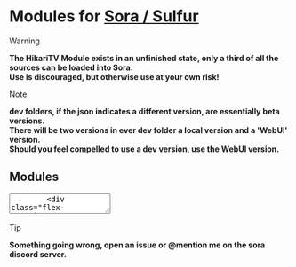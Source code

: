 # Modules for [Sora / Sulfur](https://github.com/cranci1/Sora)

> [!WARNING]
> **The HikariTV Module exists in an unfinished state, only a third of all the sources can be loaded into Sora.**<br>
> **Use is discouraged, but otherwise use at your own risk!** <br>

> [!NOTE]
> **dev folders, if the json indicates a different version, are essentially beta versions.**<br>
> **There will be two versions in ever dev folder a local version and a 'WebUI' version.**<br>
> **Should you feel compelled to use a dev version, use the WebUI version.**<br>

## Modules
<section data-markdown>
    <textarea data-template>
        <div class="flex-container"><!-- .element: style="display: flex; flex-direction: row;" -->
        <div>
            <img src="https://github.com/ShadeOfChaos/Sora-Modules/blob/f8c4018d432346da0b3a62a1f0542a9c7600127e/AniCrush/logo.png" width="125px"><br>
            **Source:** CrushAnime<br>
            **Language:** English (SUB)<br>
            **Minimum Sora version required:** <code style="color : fuschia">0.2.1</code>
            [<kbd> <br> Add to Sora <br> </kbd>](https://intradeus.github.io/http-protocol-redirector?r=sora://module?url=https://raw.githubusercontent.com/ShadeOfChaos/Sora-Modules/refs/heads/main/AniCrush/subs/AniCrush.json)
        </div> <!-- .element: style="margin: 10px; padding: 20px;"-->
        <div>
            <img src="https://github.com/ShadeOfChaos/Sora-Modules/blob/f8c4018d432346da0b3a62a1f0542a9c7600127e/AniCrush/logo.png" width="125px"><br>
            **Source:** CrushAnime<br>
            **Language:** English (DUB)<br>
            **Minimum Sora version required:** <code style="color : fuschia">0.2.1</code>
            [<kbd> <br> Add to Sora <br> </kbd>](https://intradeus.github.io/http-protocol-redirector?r=sora://module?url=https://raw.githubusercontent.com/ShadeOfChaos/Sora-Modules/refs/heads/main/AniCrush/dubs/AniCrush.json)
        </div> <!-- .element: style="margin: 10px; padding: 20px;"-->
        <div>
            <img src="https://github.com/ShadeOfChaos/Sora-Modules/blob/f8c4018d432346da0b3a62a1f0542a9c7600127e/AniCrush/logo.png" width="125px"><br>
            **Source:** CrushAnime<br>
            **Language:** RAW (Original language)<br>
            **Minimum Sora version required:** <code style="color : fuschia">0.2.1</code>
            [<kbd> <br> Add to Sora <br> </kbd>](https://intradeus.github.io/http-protocol-redirector?r=sora://module?url=https://raw.githubusercontent.com/ShadeOfChaos/Sora-Modules/refs/heads/main/AniCrush/raw/AniCrush.json)
        </div> <!-- .element: style="margin: 10px; padding: 20px;"-->
        </div>
    </textarea>
</section>


> [!TIP]
> **Something going wrong, open an issue or @mention me on the sora discord server.**